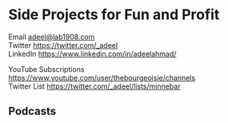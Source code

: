 # Side Projects for Fun and Profit

Email adeel@lab1908.com<br/>
Twitter https://twitter.com/_adeel<br/>
LinkedIn https://www.linkedin.com/in/adeelahmad/

YouTube Subscriptions https://www.youtube.com/user/thebourgeoisie/channels<br/>
Twitter List https://twitter.com/_adeel/lists/minnebar

## Podcasts
